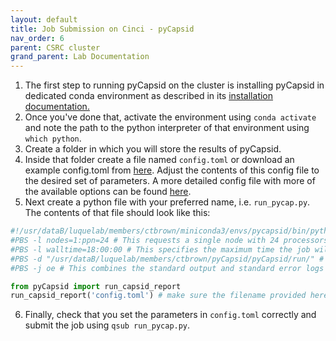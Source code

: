 ```yaml
---
layout: default
title: Job Submission on Cinci - pyCapsid
nav_order: 6
parent: CSRC cluster
grand_parent: Lab Documentation
---
```


1. The first step to running pyCapsid on the cluster is installing pyCapsid in dedicated conda environment as described in 
its [installation documentation.](https://luquelab.github.io/pyCapsid/installation/#via-conda) 
2. Once you've done that, activate the environment using `conda activate` and note the path to the python interpreter of that environment using 
`which python`.
3. Create a folder in which you will store the results of pyCapsid. 
4. Inside that folder create a file named `config.toml` or download an example config.toml from [here](https://github.com/luquelab/pyCapsid/blob/main/docs/tutorial/config_simple.toml).
Adjust the contents of this config file to the desired set of parameters. A more detailed  config file with more of the available options can be found [here](https://github.com/luquelab/pyCapsid/blob/main/docs/tutorial/conf_example.toml).
5. Next create a python file with your preferred name, i.e. `run_pycap.py`. The contents of that file should look like this:
```python
#!/usr/dataB/luquelab/members/ctbrown/miniconda3/envs/pycapsid/bin/python # This is the path to your python interpreter noted om step 2
#PBS -l nodes=1:ppn=24 # This requests a single node with 24 processors per node. This corresponds to the higher quality nodes on the CSRC cluster
#PBS -l walltime=18:00:00 # This specifies the maximum time the job will run before being terminated
#PBS -d "/usr/dataB/luquelab/members/ctbrown/pyCapsid/pyCapsid/run/" # This specifies the working directory, and should be the directory you created in step 3
#PBS -j oe # This combines the standard output and standard error logs

from pyCapsid import run_capsid_report
run_capsid_report('config.toml') # make sure the filename provided here is the same as the config file you created.
```
6. Finally, check that you set the parameters in `config.toml` correctly and submit the job using `qsub run_pycap.py`.
